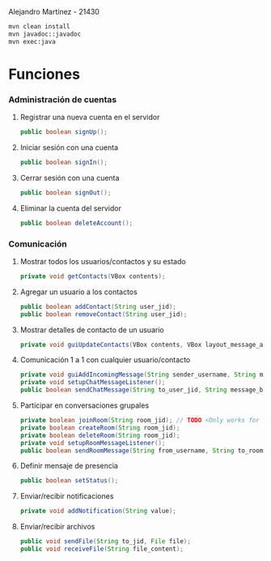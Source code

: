 Alejandro Martínez - 21430

```bash
mvn clean install
mvn javadoc::javadoc
mvn exec:java
```

# Funciones
### Administración de cuentas
1) Registrar una nueva cuenta en el servidor
	```java
	public boolean signUp();
	```
2) Iniciar sesión con una cuenta
	```java
	public boolean signIn();
	```
3) Cerrar sesión con una cuenta
	```java
	public boolean signOut();
	```
4) Eliminar la cuenta del servidor
	```java
	public boolean deleteAccount();
	```
### Comunicación
1) Mostrar todos los usuarios/contactos y su estado
	```java
	private void getContacts(VBox contents);
	```
2) Agregar un usuario a los contactos
	```java
	public boolean addContact(String user_jid);
	public boolean removeContact(String user_jid);
	```
3) Mostrar detalles de contacto de un usuario
	```java
	private void guiUpdateContacts(VBox contents, VBox layout_message_area, TextArea field_message, TextField field_user, Roster roster);
	```
4) Comunicación 1 a 1 con cualquier usuario/contacto
	```java
	private void guiAddIncomingMessage(String sender_username, String message, VBox contents);
	private void setupChatMessageListener();
	public boolean sendChatMessage(String to_user_jid, String message_body);
	```
5) Participar en conversaciones grupales
	```java
	private boolean joinRoom(String room_jid); // TODO <Only works for the same user, add users: admin / server permissions>
	private boolean createRoom(String room_jid);
	private boolean deleteRoom(String room_jid);
	private void setupRoomMessageListener();
	public boolean sendRoomMessage(String from_username, String to_room_jid, String message_body);
	```
6) Definir mensaje de presencia
	```java
	public boolean setStatus();
	```
7) Enviar/recibir notificaciones
	```java
	private void addNotification(String value);
	```
8) Enviar/recibir archivos
	```java
	public void sendFile(String to_jid, File file);
	public void receiveFile(String file_content);
	```